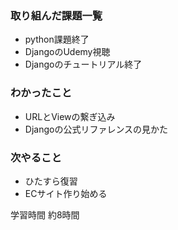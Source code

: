 ### 取り組んだ課題一覧
* python課題終了
* DjangoのUdemy視聴
* Djangoのチュートリアル終了

### わかったこと
* URLとViewの繋ぎ込み
* Djangoの公式リファレンスの見かた

### 次やること
* ひたすら復習
* ECサイト作り始める

学習時間
約8時間